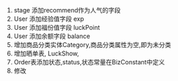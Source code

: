 1. stage 添加recommend作为人气的字段
2. User 添加经验值字段 exp
3. User 添加福份值字段 luckPoint
4. User 添加余额字段 balance
5. 增加商品分类实体Category,商品分类属性为空,即为未分类
6. 增加晒单表, LuckShow, 
7. Order表添加状态,status,状态常量在BizConstant中定义
8. 修改